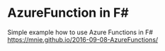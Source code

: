 # AzureFunction in F#
Simple example how to use Azure Functions in F# https://mnie.github.io/2016-09-08-AzureFunctions/

